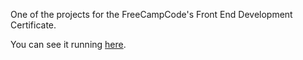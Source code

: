 One of the projects for the FreeCampCode's Front End Development Certificate.

You can see it running [here](https://codepen.io/ramingar/pen/wgZmWm).
